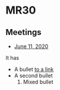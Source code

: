 # MR30

## Meetings
- [June 11, 2020](/meetings/2020-06-11.md)

It has 
* A bullet [to a link](/links/link1.md)
* A second bullet
    1. Mixed bullet
